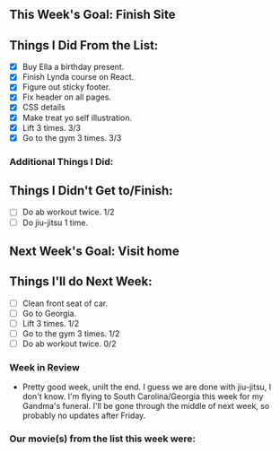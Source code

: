 ## This Week's Goal: Finish Site

## Things I Did From the List:

- [x] Buy Ella a birthday present.
- [x] Finish Lynda course on React.
- [x] Figure out sticky footer.
- [x] Fix header on all pages.
- [x] CSS details
- [x] Make treat yo self illustration.
- [x] Lift 3 times.  3/3
- [x] Go to the gym 3 times. 3/3

### Additional Things I Did:

## Things I Didn't Get to/Finish:

- [ ] Do ab workout twice. 1/2
- [ ] Do jiu-jitsu 1 time.

## Next Week's Goal: Visit home

## Things I'll do Next Week:

- [ ] Clean front seat of car.
- [ ] Go to Georgia.
- [ ] Lift 3 times.  1/2
- [ ] Go to the gym 3 times. 1/2
- [ ] Do ab workout twice. 0/2

### Week in Review

- Pretty good week, unilt the end. I guess we are done with jiu-jitsu, I don't know. I'm flying to South Carolina/Georgia this week for my Gandma's funeral. I'll be gone through the middle of next week, so probably no updates after Friday.

### Our movie(s) from the list this week were:
